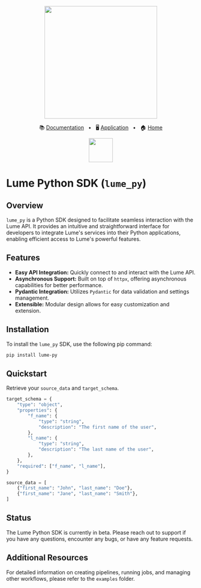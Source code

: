 <p align="center">
  <img src="https://app.lume.ai/assets/logo-256.png" width="300px">
</p>
<p align="center">
  📚
  <a href="https://docs.lume.ai/">Documentation</a>
  &nbsp;
  •
  &nbsp;
  🖥️
  <a href="https://app.lume.ai/">Application</a>
  &nbsp;
  •
  &nbsp;
  🏠
  <a href="https://www.lume.ai/">Home</a>
</p>
<p align="center">
  <img src="https://icon2.cleanpng.com/20190623/fpb/kisspng-python-computer-icons-programming-language-executa-1713885557346.webp" width="64px">
</p>


# Lume Python SDK (`lume_py`)

## Overview

`lume_py` is a Python SDK designed to facilitate seamless interaction with the Lume API. It provides an intuitive and straightforward interface for developers to integrate Lume's services into their Python applications, enabling efficient access to Lume's powerful features.

## Features

- **Easy API Integration:** Quickly connect to and interact with the Lume API.
- **Asynchronous Support:** Built on top of `httpx`, offering asynchronous capabilities for better performance.
- **Pydantic Integration:** Utilizes `Pydantic` for data validation and settings management.
- **Extensible:** Modular design allows for easy customization and extension.

## Installation

To install the `lume_py` SDK, use the following pip command:

```bash
pip install lume-py


```

## Quickstart

Retrieve your `source_data` and `target_schema`.

```python
target_schema = {
    "type": "object",
    "properties": {
        "f_name": {
            "type": "string",
            "description": "The first name of the user",
        },
        "l_name": {
            "type": "string",
            "description": "The last name of the user",
        },
    },
    "required": ["f_name", "l_name"],
}

source_data = [
    {"first_name": "John", "last_name": "Doe"},
    {"first_name": "Jane", "last_name": "Smith"},
]
```


## Status

The Lume Python SDK is currently in beta. 
Please reach out to support if you have any questions, encounter any bugs, or have any feature requests.


## Additional Resources

For detailed information on creating pipelines, running jobs, and managing other workflows, please refer to the `examples` folder.


